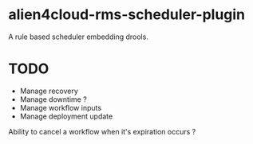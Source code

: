 # alien4cloud-rms-scheduler-plugin
A rule based scheduler embedding drools.

# TODO

- Manage recovery 
- Manage downtime ? 
- Manage workflow inputs
- Manage deployment update

Ability to cancel a workflow when it's expiration occurs ?
